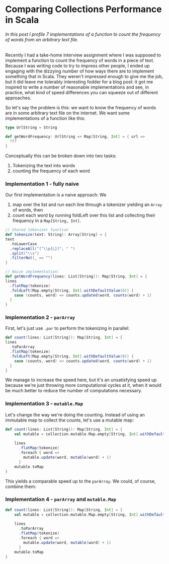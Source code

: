 # Comparing Collections Performance in Scala
###### In this post I profile 7 implementations of a function to count the frequency of words from an arbitrary text file.

 Recently I had a take-home interview assignment where I was supposed to implement a function to count the frequency of words in a piece of text. Because I was writing code to try to impress other people, I ended up engaging with the dizzying number of how ways there are to implement something that in Scala. They weren't impressed enough to give me the job, but it did leave me tolerably interesting fodder for a blog post: it got me inspired to write a number of reasonable implementations and see, in practice, what kind of speed differences you can squeeze out of different approaches.

So let's say the problem is this: we want to know the frequency of words are in some arbitrary text file on the internet. We want some implementations of a function like this:

```scala
type UrlString = String

def getWordFrequency: UrlString => Map[String, Int] = { url =>
  ???
}
```

Conceptually this can be broken down into two tasks:

1. Tokenizing the text into words
2. counting the frequency of each word



### Implementation 1 - fully naive

Our first implementation is a naive approach: We 

1. map over the list and run each line through a tokenizer yielding an `Array` of words, then
2. count each word by running foldLeft over this list and collecting their frequency in a `Map[String, Int]`.

```scala
// Shared tokenizer function
def tokenize(text: String): Array[String] = {
text
  .toLowerCase
  .replaceAll("[^\\p{L}]", " ")
  .split("\\s")
  .filterNot(_ == "")
}

// Naive implementation:
def getWordFrequency(lines: List[String]): Map[String, Int] = {
lines
  .flatMap(tokenize)
  .foldLeft(Map.empty[String, Int].withDefaultValue(0)) {
    case (counts, word) => counts.updated(word, counts(word) + 1)
  }
}
```



### Implementation 2 - `parArray`
First, let's just use `.par` to perform the tokenizing in parallel:

```scala
def count(lines: List[String]): Map[String, Int] = {
lines
  .toParArray
  .flatMap(tokenize)
  .foldLeft(Map.empty[String, Int].withDefaultValue(0)) {
    case (counts, word) => counts.updated(word, counts(word) + 1)
  }
}
```

We manage to increase the speed here, but it's an unsatisfying  speed up because we're just throwing more computational cycles at it, when it would be much better to reduce the number of computations necessary.


### Implementation 3 - `mutable.Map`
Let's change the way we're doing the counting. Instead of using an immutable map to collect the counts, let's use a mutable map:

```scala
def count(lines: List[String]): Map[String, Int] = {
    val mutable = collection.mutable.Map.empty[String, Int].withDefaultValue(0)
    
    lines
      .flatMap(tokenize)
      .foreach { word =>
        mutable.update(word, mutable(word) + 1)
      }
    mutable.toMap
}
```

This yields a comparable speed up to the `parArray`. We could, of course, combine them:

### Implementation 4 - `parArray` and `mutable.Map`
```scala
def count(lines: List[String]): Map[String, Int] = {
    val mutable = collection.mutable.Map.empty[String, Int].withDefaultValue(0)
    
    lines
      .toParArray
      .flatMap(tokenize)
      .foreach { word =>
        mutable.update(word, mutable(word) + 1)
      }
    mutable.toMap
}
```
